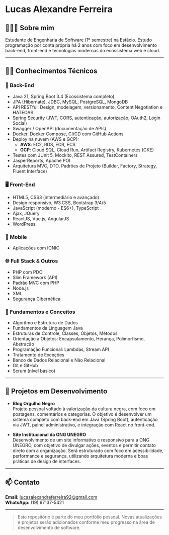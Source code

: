 # Lucas Alexandre Ferreira

## 👨🏾‍🎓 Sobre mim
Estudante de Engenharia de Software (1º semestre) na Estácio. Estudo programação por conta própria há 2 anos com foco em desenvolvimento back-end, front-end e tecnologias modernas do ecossistema web e cloud.

---

## 👨‍💻 Conhecimentos Técnicos

### 🚀 Back-End
- Java 21, Spring Boot 3.4 (Ecossistema completo)
- JPA (Hibernate), JDBC, MySQL, PostgreSQL, MongoDB
- API RESTful: Design, modelagem, versionamento, Content Negotiation e HATEOAS
- Spring Security (JWT, CORS, autenticação, autorização, OAuth2, Login Social)
- Swagger / OpenAPI (documentação de APIs)
- Docker, Docker Compose, CI/CD com GitHub Actions
- Deploy na nuvem (AWS e GCP):
  - **AWS**: EC2, RDS, ECR, ECS
  - **GCP**: Cloud SQL, Cloud Run, Artifact Registry, Kubernetes (GKE)
- Testes com JUnit 5, Mockito, REST Assured, TestContainers
- JasperReports, Apache POI
- Arquitetura MVC, DTO, Padrões de Projeto (Builder, Factory, Strategy, Fluent Interface)

### 🖥️ Front-End
- HTML5, CSS3 (intermediário e avançado)
- Design responsivo, W3.CSS, Bootstrap 3/4/5
- JavaScript (moderno - ES6+), TypeScript
- Ajax, JQuery
- ReactJS, Vue.js, AngularJS
- WordPress

### 📱 Mobile
- Aplicações com IONIC

### 🌐 Full Stack & Outros
- PHP com PDO
- Slim Framework (API)
- Padrão MVC com PHP
- Node.js
- XML
- Segurança Cibernética

### 🧠 Fundamentos e Conceitos
- Algoritmo e Estrutura de Dados
- Fundamentos da Linguagem Java
- Estruturas de Controle, Classes, Objetos, Métodos
- Orientação a Objetos: Encapsulamento, Herança, Polimorfismo, Abstração
- Programação Funcional: Lambdas, Stream API
- Tratamento de Exceções
- Banco de Dados Relacional e Não Relacional
- Git e GitHub
- Scrum (nível básico)

---

## 🚧 Projetos em Desenvolvimento

- **Blog Orgulho Negro**  
  Projeto pessoal voltado à valorização da cultura negra, com foco em postagens, comentários e categorias. O objetivo é desenvolver um sistema completo com back-end em Java (Spring Boot), autenticação via JWT, painel administrativo, e integração com React no front-end.

- **Site Institucional da ONG UNEGRO**  
  Desenvolvimento de um site informativo e responsivo para a ONG UNEGRO, com objetivo de divulgar ações, eventos e permitir contato direto com a organização. Será estruturado com foco em acessibilidade, performance e segurança, utilizando arquitetura moderna e boas práticas de design de interfaces.

---

## 📫 Contato
**Email:** lucasalexandreferreira92@gmail.com  
**WhatsApp:** (19) 97137-5421

---

> Este repositório é parte do meu portfólio pessoal. Novas atualizações e projetos serão adicionados conforme meu progresso na área de desenvolvimento de software.

